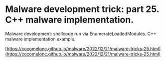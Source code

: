 # Malware development trick: part 25. C++ malware implementation.

Malware development: shellcode run via EnumerateLoadedModules. C++ malware implementation example.    

[https://cocomelonc.github.io/malware/2022/12/21/malware-tricks-25.html](https://cocomelonc.github.io/malware/2022/12/21/malware-tricks-25.html)    
